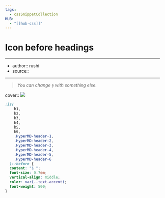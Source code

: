 ```yaml
---
tags:
  - cssSnippetCollection 
HUB:
  - "[[hub-css]]"
---
```

# Icon before headings

---

- author:: rushi
- source::

---

> _You can change `§` with something else._

cover:: ![](https://i.imgur.com/ocKrrzy.png)

```css
:is(
    h1,
    h2,
    h3,
    h4,
    h5,
    h6,
    .HyperMD-header-1,
    .HyperMD-header-2,
    .HyperMD-header-3,
    .HyperMD-header-4,
    .HyperMD-header-5,
    .HyperMD-header-6
  )::before {
  content: "§ ";
  font-size: 0.7em;
  vertical-align: middle;
  color: var(--text-accent);
  font-weight: 500;
}
```
